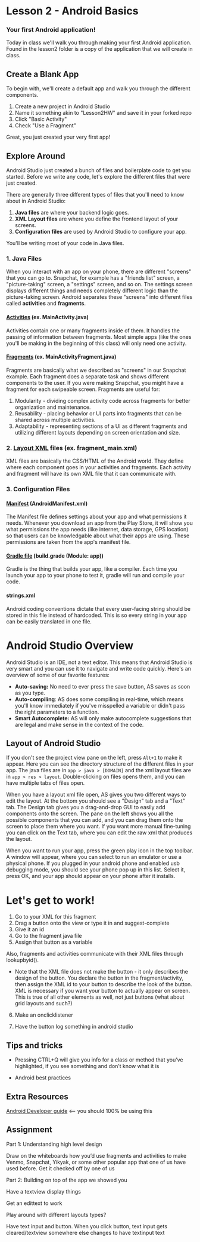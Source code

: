 # Lesson 2 - Android Basics
### Your first Android application!
Today in class we'll walk you through making your first Android application. Found in the lesson2 folder is a copy of the application that we will create in class.

## Create a Blank App
To begin with, we'll create a default app and walk you through the different components.

1. Create a new project in Android Studio
2. Name it something akin to "Lesson2HW" and save it in your forked repo
3. Click "Basic Activity"
4. Check "Use a Fragment"

Great, you just created your very first app!

## Explore Around
Android Studio just created a bunch of files and boilerplate code to get you started. Before we write any code, let's explore the different files that were just created.

There are generally three different types of files that you'll need to know about in Android Studio:

1. **Java files** are where your backend logic goes.
2. **XML Layout files** are where you define the frontend layout of your screens.
3. **Configuration files** are used by Android Studio to configure your app.

You'll be writing most of your code in Java files.
### 1. Java Files
When you interact with an app on your phone, there are different "screens" that you can go to. Snapchat, for example has a "friends list" screen, a "picture-taking" screen, a "settings" screen, and so on.  The settings screen displays different things and needs completely different logic than the picture-taking screen.  Android separates these "screens" into different files called **activities** and **fragments**.

#### [Activities](https://developer.android.com/guide/components/activities.html) (ex. MainActivity.java)

Activities contain one or many fragments inside of them.  It handles the passing of information between fragments.  Most simple apps (like the ones you'll be making in the beginning of this class) will only need one activity.

#### [Fragments](https://developer.android.com/guide/components/fragments.html) (ex. MainActivityFragment.java)
Fragments are basically what we described as "screens" in our Snapchat example. Each fragment does a separate task and shows different components to the user. If you were making Snapchat, you might have a fragment for each swipeable screen. Fragments are useful for:
1. Modularity - dividing complex activity code across fragments for better organization and maintenance.
2. Reusability - placing behavior or UI parts into fragments that can be shared across multiple activities.
3. Adaptability - representing sections of a UI as different fragments and utilizing different layouts depending on screen orientation and size.

### 2. [Layout XML](https://developer.android.com/guide/topics/ui/declaring-layout.html) files (ex. fragment_main.xml)
XML files are basically the CSS/HTML of the Android world. They define where each component goes in your activities and fragments. Each activity and fragment will have its own XML file that it can communicate with.

### 3. Configuration Files
#### [Manifest](https://developer.android.com/guide/topics/manifest/manifest-intro.html) (AndroidManifest.xml)
The Manifest file defines settings about your app and what permissions it needs.  Whenever you download an app from the Play Store, it will show you what permissions the app needs (like internet, data storage, GPS location) so that users can be knowledgable about what their apps are using. These permissions are taken from the app's manifest file.

#### [Gradle file](https://developer.android.com/studio/build/index.html) (build.grade (Module: app))
Gradle is the thing that builds your app, like a compiler. Each time you launch your app to your phone to test it, gradle will run and compile your code.

#### strings.xml
Android coding conventions dictate that every user-facing string should be stored in this file instead of hardcoded.  This is so every string in your app can be easily translated in one file.

# Android Studio Overview
Android Studio is an IDE, not a text editor. This means that Android Studio is very smart and you can use it to navigate and write code quickly.  Here's an overview of some of our favorite features:

- **Auto-saving:** No need to ever press the save button, AS saves as soon as you type.
- **Auto-compiling**: AS does some compiling in real-time, which means you'll know immediately if you've misspelled a variable or didn't pass the right parameters to a function.
- **Smart Autocomplete:** AS will only make autocomplete suggestions that are legal and make sense in the context of the code.

## Layout of Android Studio
If you don't see the project view pane on the left, press `Alt+1` to make it appear.  Here you can see the directory structure of the different files in your app.  The java files are in `app > java > [DOMAIN]` and the xml layout files are in `app > res > layout`.  Double-clicking on files opens them, and you can have multiple tabs of files open.

When you have a layout xml file open, AS gives you two different ways to edit the layout.  At the bottom you should see a "Design" tab and a "Text" tab.  The Design tab gives you a drag-and-drop GUI to easily add components onto the screen. The pane on the left shows you all the possible components that you can add, and you can drag them onto the screen to place them where you want.  If you want more manual fine-tuning you can click on the Text tab, where you can edit the raw xml that produces the layout.

When you want to run your app, press the green play icon in the top toolbar.  A window will appear, where you can select to run an emulator or use a physical phone.  If you plugged in your android phone and enabled usb debugging mode, you should see your phone pop up in this list.  Select it, press OK, and your app should appear on your phone after it installs.

# Let's get to work!

1. Go to your XML for this fragment
2. Drag a button onto the view or type it in and suggest-complete
3. Give it an id
4. Go to the fragment java file
5. Assign that button as a variable

Also, fragments and activities communicate with their XML files through lookupbyid().

  * Note that the XML file does not make the button - it only describes the design of the button. You declare the button in the fragment/activity, then assign the XML id to your button to describe the look of the button. XML is necessary if you want your button to actually appear on screen. This is true of all other elements as well, not just buttons (what about grid layouts and such?)

6. Make an onclicklistener

7. Have the button log something in android studio

## Tips and tricks
* Pressing CTRL+Q will give you info for a class or method that you’ve highlighted, if you see something and don’t know what it is

* Android best practices

## Extra Resources
[Android Developer guide](https://developer.android.com/develop/index.html) <-- you should 100% be using this

## Assignment

Part 1: Understanding high level design

Draw on the whiteboards how you’d use fragments and activities to make Venmo, Snapchat, Yikyak, or some other popular app that one of us have used before. Get it checked off by one of us

Part 2: Building on top of the app we showed you

Have a textview display things

Get an edittext to work

Play around with different layouts types?

Have text input and button. When you click button, text input gets cleared/textview somewhere else changes to have textinput text
